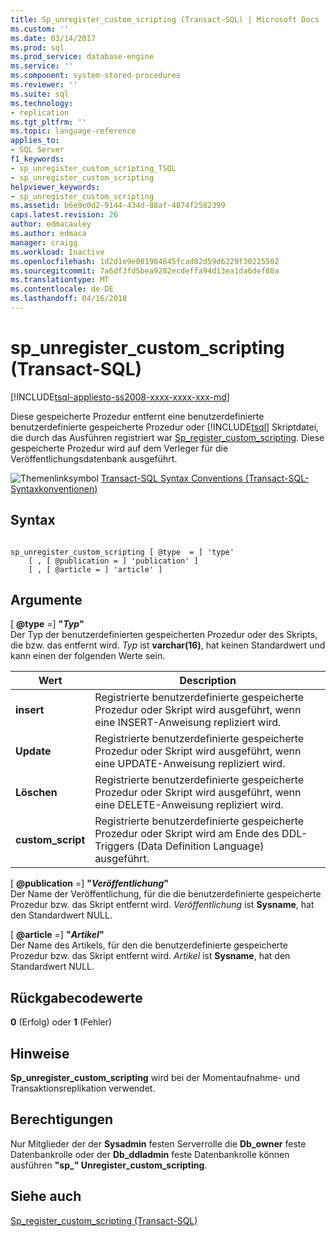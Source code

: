 ```yaml
---
title: Sp_unregister_custom_scripting (Transact-SQL) | Microsoft Docs
ms.custom: ''
ms.date: 03/14/2017
ms.prod: sql
ms.prod_service: database-engine
ms.service: ''
ms.component: system-stored-procedures
ms.reviewer: ''
ms.suite: sql
ms.technology:
- replication
ms.tgt_pltfrm: ''
ms.topic: language-reference
applies_to:
- SQL Server
f1_keywords:
- sp_unregister_custom_scripting_TSQL
- sp_unregister_custom_scripting
helpviewer_keywords:
- sp_unregister_custom_scripting
ms.assetid: b6e9e0d2-9144-434d-88af-4874f2582399
caps.latest.revision: 26
author: edmacauley
ms.author: edmaca
manager: craigg
ms.workload: Inactive
ms.openlocfilehash: 1d2d1e9e081984645fcad82d59d6229f30225502
ms.sourcegitcommit: 7a6df3fd5bea9282ecdeffa94d13ea1da6def80a
ms.translationtype: MT
ms.contentlocale: de-DE
ms.lasthandoff: 04/16/2018
---
```

# <a name="spunregistercustomscripting-transact-sql"></a>sp_unregister_custom_scripting (Transact-SQL)
[!INCLUDE[tsql-appliesto-ss2008-xxxx-xxxx-xxx-md](../../includes/tsql-appliesto-ss2008-xxxx-xxxx-xxx-md.md)]

  Diese gespeicherte Prozedur entfernt eine benutzerdefinierte benutzerdefinierte gespeicherte Prozedur oder [!INCLUDE[tsql](../../includes/tsql-md.md)] Skriptdatei, die durch das Ausführen registriert war [Sp_register_custom_scripting](../../relational-databases/system-stored-procedures/sp-register-custom-scripting-transact-sql.md). Diese gespeicherte Prozedur wird auf dem Verleger für die Veröffentlichungsdatenbank ausgeführt.  
  
 ![Themenlinksymbol](../../database-engine/configure-windows/media/topic-link.gif "Topic link icon") [Transact-SQL Syntax Conventions (Transact-SQL-Syntaxkonventionen)](../../t-sql/language-elements/transact-sql-syntax-conventions-transact-sql.md)  
  
## <a name="syntax"></a>Syntax  
  
```  
  
sp_unregister_custom_scripting [ @type  = ] 'type'  
    [ , [ @publication = ] 'publication' ]  
    [ , [ @article = ] 'article' ]  
```  
  
## <a name="arguments"></a>Argumente  
 [ **@type** =] **"***Typ***"**  
 Der Typ der benutzerdefinierten gespeicherten Prozedur oder des Skripts, die bzw. das entfernt wird. *Typ* ist **varchar(16)**, hat keinen Standardwert und kann einen der folgenden Werte sein.  
  
|Wert|Description|  
|-----------|-----------------|  
|**insert**|Registrierte benutzerdefinierte gespeicherte Prozedur oder Skript wird ausgeführt, wenn eine INSERT-Anweisung repliziert wird.|  
|**Update**|Registrierte benutzerdefinierte gespeicherte Prozedur oder Skript wird ausgeführt, wenn eine UPDATE-Anweisung repliziert wird.|  
|**Löschen**|Registrierte benutzerdefinierte gespeicherte Prozedur oder Skript wird ausgeführt, wenn eine DELETE-Anweisung repliziert wird.|  
|**custom_script**|Registrierte benutzerdefinierte gespeicherte Prozedur oder Skript wird am Ende des DDL-Triggers (Data Definition Language) ausgeführt.|  
  
 [ **@publication** =] **"***Veröffentlichung***"**  
 Der Name der Veröffentlichung, für die die benutzerdefinierte gespeicherte Prozedur bzw. das Skript entfernt wird. *Veröffentlichung* ist **Sysname**, hat den Standardwert NULL.  
  
 [ **@article** =] **"***Artikel***"**  
 Der Name des Artikels, für den die benutzerdefinierte gespeicherte Prozedur bzw. das Skript entfernt wird. *Artikel* ist **Sysname**, hat den Standardwert NULL.  
  
## <a name="return-code-values"></a>Rückgabecodewerte  
 **0** (Erfolg) oder **1** (Fehler)  
  
## <a name="remarks"></a>Hinweise  
 **Sp_unregister_custom_scripting** wird bei der Momentaufnahme- und Transaktionsreplikation verwendet.  
  
## <a name="permissions"></a>Berechtigungen  
 Nur Mitglieder der der **Sysadmin** festen Serverrolle die **Db_owner** feste Datenbankrolle oder der **Db_ddladmin** feste Datenbankrolle können ausführen **"sp_" Unregister_custom_scripting**.  
  
## <a name="see-also"></a>Siehe auch  
 [Sp_register_custom_scripting &#40;Transact-SQL&#41;](../../relational-databases/system-stored-procedures/sp-register-custom-scripting-transact-sql.md)  
  
  

